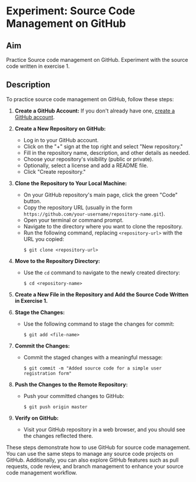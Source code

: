 # Experiment: Source Code Management on GitHub

## Aim
Practice Source code management on GitHub. Experiment with the source code written in exercise 1.

## Description
To practice source code management on GitHub, follow these steps:

1. **Create a GitHub Account:** If you don't already have one, [create a GitHub account](https://github.com/).

2. **Create a New Repository on GitHub:** 
   - Log in to your GitHub account.
   - Click on the "+" sign at the top right and select "New repository."
   - Fill in the repository name, description, and other details as needed.
   - Choose your repository's visibility (public or private).
   - Optionally, select a license and add a README file.
   - Click "Create repository."

3. **Clone the Repository to Your Local Machine:** 
   - On your GitHub repository's main page, click the green "Code" button.
   - Copy the repository URL (usually in the form `https://github.com/your-username/repository-name.git`).
   - Open your terminal or command prompt.
   - Navigate to the directory where you want to clone the repository.
   - Run the following command, replacing `<repository-url>` with the URL you copied:
     ```
     $ git clone <repository-url>
     ```

4. **Move to the Repository Directory:** 
   - Use the `cd` command to navigate to the newly created directory:
     ```
     $ cd <repository-name>
     ```

5. **Create a New File in the Repository and Add the Source Code Written in Exercise 1.**

6. **Stage the Changes:** 
   - Use the following command to stage the changes for commit:
     ```
     $ git add <file-name>
     ```

7. **Commit the Changes:** 
   - Commit the staged changes with a meaningful message:
     ```
     $ git commit -m "Added source code for a simple user registration form"
     ```

8. **Push the Changes to the Remote Repository:** 
   - Push your committed changes to GitHub:
     ```
     $ git push origin master
     ```

9. **Verify on GitHub:** 
   - Visit your GitHub repository in a web browser, and you should see the changes reflected there.

These steps demonstrate how to use GitHub for source code management. You can use the same steps to manage any source code projects on GitHub. Additionally, you can also explore GitHub features such as pull requests, code review, and branch management to enhance your source code management workflow.
